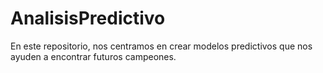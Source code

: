 # AnalisisPredictivo
En este repositorio, nos centramos en crear modelos predictivos que nos ayuden a encontrar futuros campeones.

